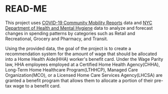 # READ-ME

This project uses [COVID-19 Community Mobility Reports](https://www.google.com/covid19/mobility/) data and [NYC Department of Health and Mental Hygiene](https://www.nyc.gov/site/doh/index.page) data to analyze and forecast changes in spending patterns by categories such as Retail and Recreational, Grocery and Pharmacy, and Transit.

Using the provided data, the goal of the project is to create a recommendation system for the amount of wage that should be allocated into a Home Health Aide(HHA) worker's benefit card. Under the Wage Parity law, HHA employees employed at a Certified Home Health Agency(CHHA), Long-Term Home Healthcare Program(LTHHCP), Managed Care Organization(MCO), or a Licensed Home Care Services Agency(LHCSA) are granted a benefit program that allows them to allocate a portion of their pre-tax wage to a benefit card.